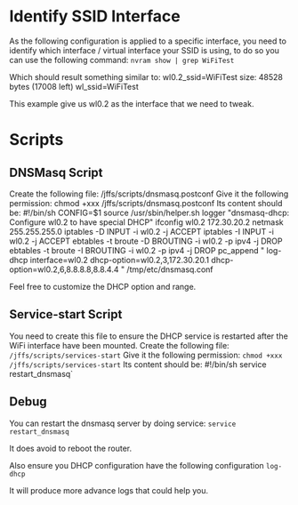 # Identify SSID Interface
As the following configuration is applied to a specific interface, you need to identify which interface / virtual interface your SSID is using, to do so you can use the following command:
`nvram show | grep WiFiTest`

Which should result something similar to:
 wl0.2_ssid=WiFiTest
 size: 48528 bytes (17008 left)
 wl_ssid=WiFiTest

This example give us wl0.2 as the interface that we need to tweak.

# Scripts
## DNSMasq Script
Create the following file: /jffs/scripts/dnsmasq.postconf
Give it the following permission: chmod +xxx /jffs/scripts/dnsmasq.postconf
Its content should be:
 #!/bin/sh
 CONFIG=$1
 source /usr/sbin/helper.sh
 logger "dnsmasq-dhcp: Configure wl0.2 to have special DHCP"
 ifconfig wl0.2 172.30.20.2 netmask 255.255.255.0
 iptables -D INPUT -i wl0.2 -j ACCEPT
 iptables -I INPUT -i wl0.2 -j ACCEPT
 ebtables -t broute -D BROUTING -i wl0.2 -p ipv4 -j DROP
 ebtables -t broute -I BROUTING -i wl0.2 -p ipv4 -j DROP
 pc_append "
 log-dhcp
 interface=wl0.2
 dhcp-option=wl0.2,3,172.30.20.1
 dhcp-option=wl0.2,6,8.8.8.8,8.8.4.4
 " /tmp/etc/dnsmasq.conf

Feel free to customize the DHCP option and range.

## Service-start Script
You need to create this file to ensure the DHCP service is restarted after the WiFi interface have been mounted.
Create the following file: `/jffs/scripts/services-start`
Give it the following permission: `chmod +xxx /jffs/scripts/services-start`
Its content should be:
 #!/bin/sh
 service restart_dnsmasq`

## Debug
You can restart the dnsmasq server by doing service:
`service restart_dnsmasq`

It does avoid to reboot the router.

Also ensure you DHCP configuration have the following configuration
`log-dhcp`

It will produce more advance logs that could help you.  